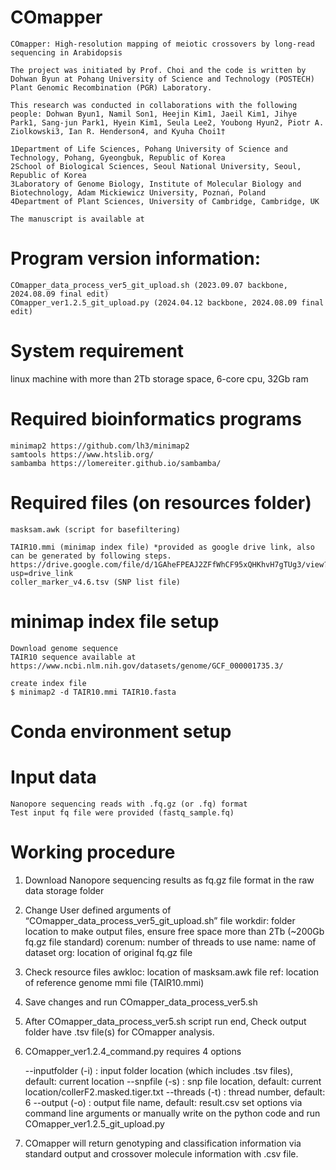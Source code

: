 # COmapper

    COmapper: High-resolution mapping of meiotic crossovers by long-read sequencing in Arabidopsis

    The project was initiated by Prof. Choi and the code is written by Dohwan Byun at Pohang University of Science and Technology (POSTECH) Plant Genomic Recombination (PGR) Laboratory.

    This research was conducted in collaborations with the following people: Dohwan Byun1, Namil Son1, Heejin Kim1, Jaeil Kim1, Jihye Park1, Sang-jun Park1, Hyein Kim1, Seula Lee2, Youbong Hyun2, Piotr A. Ziolkowski3, Ian R. Henderson4, and Kyuha Choi1†

    1Department of Life Sciences, Pohang University of Science and Technology, Pohang, Gyeongbuk, Republic of Korea
    2School of Biological Sciences, Seoul National University, Seoul, Republic of Korea
    3Laboratory of Genome Biology, Institute of Molecular Biology and Biotechnology, Adam Mickiewicz University, Poznań, Poland
    4Department of Plant Sciences, University of Cambridge, Cambridge, UK

    The manuscript is available at

# Program version information:
    
    COmapper_data_process_ver5_git_upload.sh (2023.09.07 backbone, 2024.08.09 final edit)
    COmapper_ver1.2.5_git_upload.py (2024.04.12 backbone, 2024.08.09 final edit)

# System requirement

linux machine with more than 2Tb storage space, 6-core cpu, 32Gb ram

# Required bioinformatics programs
    
    minimap2 https://github.com/lh3/minimap2
    samtools https://www.htslib.org/
    sambamba https://lomereiter.github.io/sambamba/

# Required files (on resources folder)
    
    masksam.awk (script for basefiltering)
    
    TAIR10.mmi (minimap index file) *provided as google drive link, also can be generated by following steps. https://drive.google.com/file/d/1GAheFPEAJ2ZFfWhCF95xQHKhvH7gTUg3/view?usp=drive_link 
    coller_marker_v4.6.tsv (SNP list file)

# minimap index file setup
    
    Download genome sequence
    TAIR10 sequence available at https://www.ncbi.nlm.nih.gov/datasets/genome/GCF_000001735.3/
    
    create index file
    $ minimap2 -d TAIR10.mmi TAIR10.fasta

# Conda environment setup


# Input data
    Nanopore sequencing reads with .fq.gz (or .fq) format
    Test input fq file were provided (fastq_sample.fq)

# Working procedure

1.	Download Nanopore sequencing results as fq.gz file format in the raw data storage folder

2.	Change User defined arguments of “COmapper_data_process_ver5_git_upload.sh” file
    workdir: folder location to make output files, ensure free space more than 2Tb (~200Gb fq.gz file standard)
  	corenum: number of threads to use
  	name: name of dataset
  	org: location of original fq.gz file

3. Check resource files
   awkloc: location of masksam.awk file
   ref: location of reference genome mmi file (TAIR10.mmi)

4. Save changes and run COmapper_data_process_ver5.sh

5. After COmapper_data_process_ver5.sh script run end, Check output folder have .tsv file(s) for COmapper analysis.

6. COmapper_ver1.2.4_command.py requires 4 options

   --inputfolder (-i) : input folder location (which includes .tsv files), default: current location
   --snpfile (-s) : snp file location, default: current location/collerF2.masked.tiger.txt
   --threads (-t) : thread number, default: 6
   --output (-o) : output file name, default: result.csv
   set options via command line arguments or manually write on the python code and run COmapper_ver1.2.5_git_upload.py

7. COmapper will return genotyping and classification information via standard output and crossover molecule information with .csv file.
